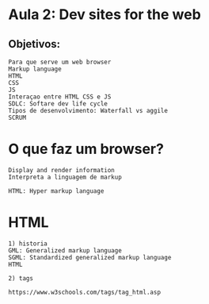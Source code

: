 # Aula 2: Dev sites for the web

## Objetivos: 

```
Para que serve um web browser
Markup language
HTML
CSS
JS
Interaçao entre HTML CSS e JS
SDLC: Softare dev life cycle
Tipos de desenvolvimento: Waterfall vs aggile
SCRUM
```
# O que faz um browser?

```
Display and render information
Interpreta a linguagem de markup

HTML: Hyper markup language
```

# HTML

```
1) historia
GML: Generalized markup language
SGML: Standardized generalized markup language
HTML

2) tags

https://www.w3schools.com/tags/tag_html.asp
```


